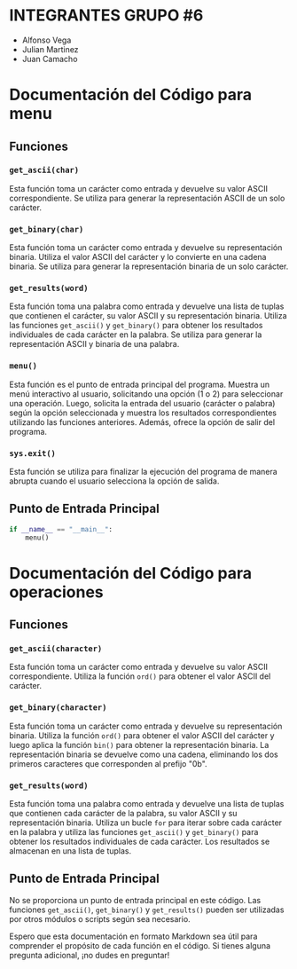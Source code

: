 # INTEGRANTES GRUPO #6
- Alfonso Vega
- Julian Martinez
- Juan Camacho


# Documentación del Código para menu

## Funciones

### `get_ascii(char)`

Esta función toma un carácter como entrada y devuelve su valor ASCII correspondiente. Se utiliza para generar la representación ASCII de un solo carácter.

### `get_binary(char)`

Esta función toma un carácter como entrada y devuelve su representación binaria. Utiliza el valor ASCII del carácter y lo convierte en una cadena binaria. Se utiliza para generar la representación binaria de un solo carácter.

### `get_results(word)`

Esta función toma una palabra como entrada y devuelve una lista de tuplas que contienen el carácter, su valor ASCII y su representación binaria. Utiliza las funciones `get_ascii()` y `get_binary()` para obtener los resultados individuales de cada carácter en la palabra. Se utiliza para generar la representación ASCII y binaria de una palabra.

### `menu()`

Esta función es el punto de entrada principal del programa. Muestra un menú interactivo al usuario, solicitando una opción (1 o 2) para seleccionar una operación. Luego, solicita la entrada del usuario (carácter o palabra) según la opción seleccionada y muestra los resultados correspondientes utilizando las funciones anteriores. Además, ofrece la opción de salir del programa.

### `sys.exit()`

Esta función se utiliza para finalizar la ejecución del programa de manera abrupta cuando el usuario selecciona la opción de salida.

## Punto de Entrada Principal

```python
if __name__ == "__main__":
    menu()
```
    
# Documentación del Código para operaciones

## Funciones

### `get_ascii(character)`

Esta función toma un carácter como entrada y devuelve su valor ASCII correspondiente. Utiliza la función `ord()` para obtener el valor ASCII del carácter.

### `get_binary(character)`

Esta función toma un carácter como entrada y devuelve su representación binaria. Utiliza la función `ord()` para obtener el valor ASCII del carácter y luego aplica la función `bin()` para obtener la representación binaria. La representación binaria se devuelve como una cadena, eliminando los dos primeros caracteres que corresponden al prefijo "0b".

### `get_results(word)`

Esta función toma una palabra como entrada y devuelve una lista de tuplas que contienen cada carácter de la palabra, su valor ASCII y su representación binaria. Utiliza un bucle `for` para iterar sobre cada carácter en la palabra y utiliza las funciones `get_ascii()` y `get_binary()` para obtener los resultados individuales de cada carácter. Los resultados se almacenan en una lista de tuplas.

## Punto de Entrada Principal

No se proporciona un punto de entrada principal en este código. Las funciones `get_ascii()`, `get_binary()` y `get_results()` pueden ser utilizadas por otros módulos o scripts según sea necesario.

Espero que esta documentación en formato Markdown sea útil para comprender el propósito de cada función en el código. Si tienes alguna pregunta adicional, ¡no dudes en preguntar!
